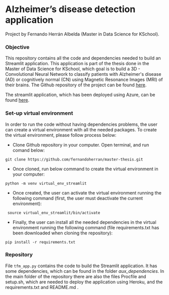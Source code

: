 # Alzheimer’s disease detection application
Project by Fernando Herrán Albelda (Master in Data Science for KSchool). 

### Objective
This repository contains all the code and dependencies needed to build an Streamlit application. This application is part of the thesis done in the Master of Data Science for KSchool, which goal is to build a 3D - Convolutional Neural Network to classify patients with Alzheimer's disease (AD) or cognitively normal (CN) using Magnetic Resonance Images (MRI) of their brains. The Github repository of the project can be found [here](https://github.com/fernandoherran/master-thesis).

The streamlit application, which has been deployed using Azure, can be found [here](https://alzheimer-detection.herokuapp.com/).

### Set-up virtual environment
In order to run the code without having dependencies problems, the user can create a virtual environment with all the needed packages. To create the virtual environment, please follow process below: 

- Clone Github repository in your computer. Open terminal, and run comand below:
```
git clone https://github.com/fernandoherran/master-thesis.git
```
- Once cloned, run below command to create the virtual environment in your computer:
```
python -m venv virtual_env_streamlit
```
- Once created, the user can activate the virtual environment running the following command (first, the user must deactivate the current environment):
```
 source virtual_env_streamlit/bin/activate
```
- Finally, the user can install all the needed dependencies in the virtual environment running the following command (file requirements.txt has been downloaded when cloning the repository):
```
pip install -r requirements.txt
```

### Repository

File `tfm_app.py` contains the code to build the Streamlit application. It has some dependencies, which can be found in the folder *aux_dependencies*. In the main folder of the repository there are also the files Procfile and setup.sh, which are needed to deploy the application using Heroku, and the requirements.txt and README.md .
